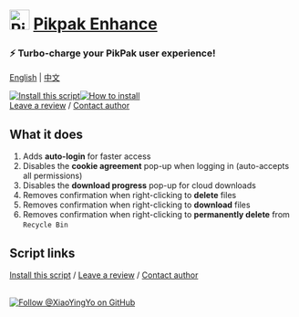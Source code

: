 # <img height=35 width=auto alt="PikPak logo" style="margin-bottom:-5px" src="https://i.imgur.com/ZNofCO0.png"> [Pikpak Enhance](pikpak-enhance)

### ⚡ Turbo-charge your PikPak user experience!</h3>  
[English](#-pikpak-enhance) | [中文](docs/zh-cn/README.md)

<a href="https://greasyfork.org/en/scripts/464781-pikpak-enhance"><img alt="Install this script" src="https://raw.githubusercontent.com/adamlui/userscripts/master/install-button.svg"></a><a href="https://greasyfork.org/en/help/installing-user-scripts" target="_blank"><img alt="How to install" title="How to install" src="https://github.com/adamlui/userscripts/raw/master/help-button.svg"></a>
<br>
[Leave a review](https://greasyfork.org/en/scripts/46478/feedback#post-discussion) /
[Contact author](https://github.com/xiaoyingyo)

## What it does

1. Adds **auto-login** for faster access
2. Disables the **cookie agreement** pop-up when logging in (auto-accepts all permissions)
3. Disables the **download progress** pop-up for cloud downloads
4. Removes confirmation when right-clicking to **delete** files
5. Removes confirmation when right-clicking to **download** files
6. Removes confirmation when right-clicking to **permanently delete** from `Recycle Bin`

## Script links

<a href="https://greasyfork.org/en/scripts/464781-pikpak-enhance">Install this script</a> / 
[Leave a review](https://greasyfork.org/en/scripts/46478/feedback#post-discussion) / 
[Contact author](https://github.com/xiaoyingyo)
<br><br>

[![Follow @XiaoYingYo on GitHub](https://img.shields.io/github/followers/XiaoYingYo?label=Follow%20%40XiaoYingYo&style=social "GitHub")](https://github.com/XiaoYingYo)
